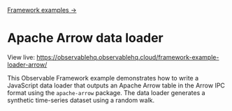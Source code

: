 [Framework examples →](../)

# Apache Arrow data loader

View live: <https://observablehq.observablehq.cloud/framework-example-loader-arrow/>

This Observable Framework example demonstrates how to write a JavaScript data loader that outputs an Apache Arrow table in the Arrow IPC format using the `apache-arrow` package. The data loader generates a synthetic time-series dataset using a random walk.
